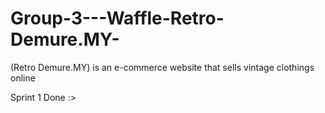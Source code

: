 # Group-3---Waffle-Retro-Demure.MY-
(Retro Demure.MY) is an e-commerce website that sells vintage clothings online

Sprint 1 Done :>
